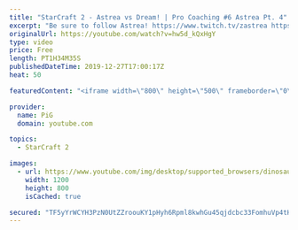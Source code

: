 ```yaml
---
title: "StarCraft 2 - Astrea vs Dream! | Pro Coaching #6 Astrea Pt. 4"
excerpt: "Be sure to follow Astrea! https://www.twitch.tv/zastrea https://twitter.com/SCAstrea  Like the content? Then consider to leave a thumbs up and subscribe! ;) If you wish to support me please consider doing so through my patreon: https://www.patreon.com/PiGSC2 Videos don’t appear in your feed and you want"
originalUrl: https://youtube.com/watch?v=hw5d_kQxHgY
type: video
price: Free
length: PT1H34M35S
publishedDateTime: 2019-12-27T17:00:17Z
heat: 50

featuredContent: "<iframe width=\"800\" height=\"500\" frameborder=\"0\" src=\"https://www.youtube.com/embed/hw5d_kQxHgY\" allow=\"accelerometer; autoplay; encrypted-media; gyroscope; picture-in-picture\" allowfullscreen></iframe>"

provider:
  name: PiG
  domain: youtube.com

topics:
  - StarCraft 2

images:
  - url: https://www.youtube.com/img/desktop/supported_browsers/dinosaur.png
    width: 1200
    height: 800
    isCached: true

secured: "TF5yYrWCYH3PzN0UtZZroouKY1pHyh6Rpml8kwhGu45qjdcbc33FomhuVp4tHytxty1AwrV/BvdC7nx15oqFHTguugH195wn8MAqEpeA325t9FhmxDXBkRhV8n/Olgc1OaFtSq/5QnAn4qcm8H5B3FSfPfEEAUZ+V+GKB/jVCNmrKy/7gPHKhMM7uo/4qUYFCJT8xzo3PInSbw3k6sctsV04R8W9HZXko0nGFlcIEZm4psCecALgps7RqsOFySWH5VtduOWpLQiCW41j8uIJlnI0dZj5Z4rH10aygxsAyYU6aYUBEmxrywEV/JYCXkq+WTQWb0OI4wIaxKhUIa6w62u22wHyMEQllzJ9KHfGLattAAHV/E4YqwSUfv9pQvkRcbLzJVvVqrSaT6xMKFJI06dSXa4fvfczHdYfp1eeLas=;I1V8bzcKyH5gRZBE7r4ZHA=="
---
```


